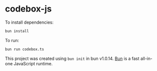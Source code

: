 # codebox-js

To install dependencies:

```bash
bun install
```

To run:

```bash
bun run codebox.ts
```

This project was created using `bun init` in bun v1.0.14. [Bun](https://bun.sh) is a fast all-in-one JavaScript runtime.
